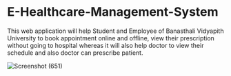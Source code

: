 # E-Healthcare-Management-System
This web application will help Student and Employee of Banasthali Vidyapith University to book appointment online and offline,  view their prescription without going to hospital whereas it will also help doctor to view  their schedule and also doctor can prescribe patient.

![Screenshot (651)](https://user-images.githubusercontent.com/87170783/125069315-34e45580-e0d4-11eb-801b-bb3d65a5f0e4.png)
